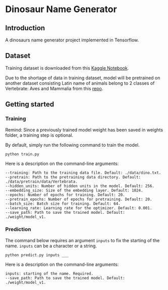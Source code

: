 # Dinosaur Name Generator

## Introduction

A dinosaurs name generator project implemented in Tensorflow.

## Dataset

Training dataset is downloaded from
this [Kaggle Notebook](https://www.kaggle.com/code/mruanova/dinosaurs-random-name-generator).

Due to the shortage of data in training dataset, model will be pretrained on another dataset consisting Latin name of
animals belong to 2 classes of Vertebrate: Aves and Mammalia from
this [repo](https://github.com/species-names/dataset.git).

## Getting started

### Training

Remind: Since a previously trained model weight has been saved in weights folder, a training step is optional. 

By default, simply run the following command to train the model.

```
python train.py
```

Here is a description on the command-line arguments:

```
--training: Path to the training data file. Default: ./data/dino.txt.
--pretrain: Path to the pretraining data directory. Default: ./data/pretrain/data/Vertebrata.
--hidden_units: Number of hidden units in the model. Default: 256.
--embedding_size: Size of the embedding layer. Default: 1024.
--epochs: Number of epochs for training. Default: 20.
--pretrain_epochs: Number of epochs for pretraining. Default: 20.
--batch_size: Batch size for training. Default: 64.
--learning_rate: Learning rate for the optimizer. Default: 0.001.
--save_path: Path to save the trained model. Default: ./weight/model_v1.
```

### Prediction

The command below requires an argument `inputs` to fix the starting of the name. `inputs` can be a character or a string.

```
python predict.py inputs ___
```

Here is a description on the command-line arguments:

```
inputs: starting of the name. Required.
--save_path: Path to save the trained model. Default: ./weight/model_v1.
```
